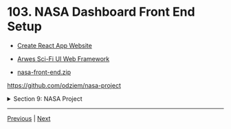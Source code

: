# 103. NASA Dashboard Front End Setup

-   [Create React App Website](https://create-react-app.dev/)

-   [Arwes Sci-Fi UI Web Framework](https://github.com/arwes/arwes)

-   [nasa-front-end.zip](https://beatlesm.s3.us-west-1.amazonaws.com/Complete-NodeJS-Developer-in-2023/nasa-front-end.zip)


https://github.com/odziem/nasa-project

<details>
  <summary> Section 9: NASA Project </summary>

  - [Codebase: nasa-project](../src/9_nasa-project)

</details>

---

[Previous](./102_Introduction-%26-Architecture.md) | [Next]()